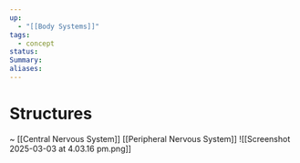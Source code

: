```yaml
---
up:
  - "[[Body Systems]]"
tags:
  - concept
status: 
Summary: 
aliases:
---
```

# Structures
~
[[Central Nervous System]]
[[Peripheral Nervous System]]
![[Screenshot 2025-03-03 at 4.03.16 pm.png]]